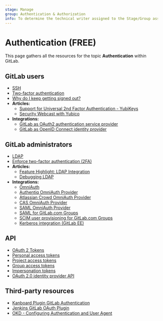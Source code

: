 ```yaml
---
stage: Manage
group: Authentication & Authorization
info: To determine the technical writer assigned to the Stage/Group associated with this page, see https://about.gitlab.com/handbook/engineering/ux/technical-writing/#assignments
---
```


# Authentication **(FREE)**

This page gathers all the resources for the topic **Authentication** within GitLab.

## GitLab users

- [SSH](../../ssh/index.md)
- [Two-factor authentication](../../user/profile/account/two_factor_authentication.md)
- [Why do I keep getting signed out?](../../user/profile/index.md#why-do-i-keep-getting-signed-out)
- **Articles:**
  - [Support for Universal 2nd Factor Authentication - YubiKeys](https://about.gitlab.com/blog/2016/06/22/gitlab-adds-support-for-u2f/)
  - [Security Webcast with Yubico](https://about.gitlab.com/blog/2016/08/31/gitlab-and-yubico-security-webcast/)
- **Integrations:**
  - [GitLab as OAuth2 authentication service provider](../../integration/oauth_provider.md#introduction-to-oauth)
  - [GitLab as OpenID Connect identity provider](../../integration/openid_connect_provider.md)

## GitLab administrators

- [LDAP](../../administration/auth/ldap/index.md)
- [Enforce two-factor authentication (2FA)](../../security/two_factor_authentication.md)
- **Articles:**
  - [Feature Highlight: LDAP Integration](https://about.gitlab.com/blog/2014/07/10/feature-highlight-ldap-sync/)
  - [Debugging LDAP](https://about.gitlab.com/handbook/support/workflows/debugging_ldap.html)
- **Integrations:**
  - [OmniAuth](../../integration/omniauth.md)
  - [Authentiq OmniAuth Provider](../../administration/auth/authentiq.md#authentiq-omniauth-provider)
  - [Atlassian Crowd OmniAuth Provider](../../administration/auth/crowd.md)
  - [CAS OmniAuth Provider](../../integration/cas.md)
  - [SAML OmniAuth Provider](../../integration/saml.md)
  - [SAML for GitLab.com Groups](../../user/group/saml_sso/index.md)
  - [SCIM user provisioning for GitLab.com Groups](../../user/group/saml_sso/scim_setup.md)
  - [Kerberos integration (GitLab EE)](../../integration/kerberos.md)

## API

- [OAuth 2 Tokens](../../api/index.md#oauth2-tokens)
- [Personal access tokens](../../api/index.md#personalprojectgroup-access-tokens)
- [Project access tokens](../../api/index.md#personalprojectgroup-access-tokens)
- [Group access tokens](../../api/index.md#personalprojectgroup-access-tokens)
- [Impersonation tokens](../../api/index.md#impersonation-tokens)
- [OAuth 2.0 identity provider API](../../api/oauth2.md)

## Third-party resources

<!-- vale gitlab.Spelling = NO -->

- [Kanboard Plugin GitLab Authentication](https://github.com/kanboard/plugin-gitlab-auth)
- [Jenkins GitLab OAuth Plugin](https://wiki.jenkins.io/display/JENKINS/GitLab+OAuth+Plugin)
- [OKD - Configuring Authentication and User Agent](https://docs.okd.io/3.11/install_config/configuring_authentication.html#GitLab)

<!-- vale gitlab.Spelling = YES -->
